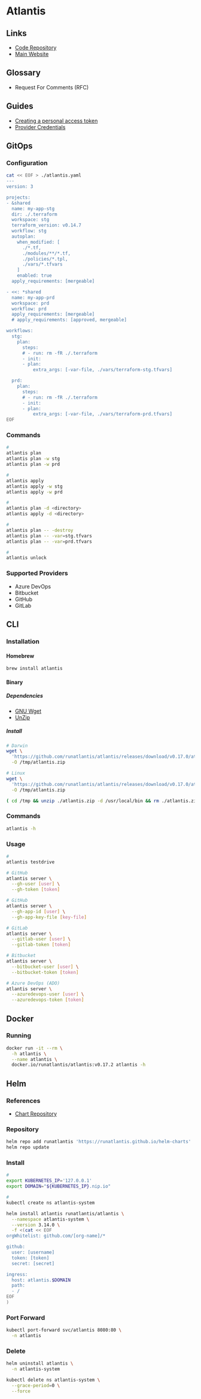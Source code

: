 # Atlantis

<!--
https://github.com/runatlantis/helm-charts

tfstate war

Terragrunt
-->

## Links

- [Code Repository](https://github.com/runatlantis/atlantis)
- [Main Website](https://runatlantis.io/)

## Glossary

- Request For Comments (RFC)

## Guides

- [Creating a personal access token](https://docs.github.com/en/github/authenticating-to-github/keeping-your-account-and-data-secure/creating-a-personal-access-token#creating-a-token)
- [Provider Credentials](https://www.runatlantis.io/docs/provider-credentials.html)

<!-- ##

- GitOps Automation for Terraform
- Pull Request Oriented
- Workflow Creation
- Plan/Apply Automation by Approval -->

<!-- ##

- Go Binary or Docker Image
- Multi-cloud
- Multi-providers
- Webhooks
- YAML Oriented
- Integration Hooks (Custom) -->

<!-- ##

- AWS
- GCP
- OCI
- New Relic -->

## GitOps

### Configuration

```sh
cat << EOF > ./atlantis.yaml
---
version: 3

projects:
- &shared
  name: my-app-stg
  dir: ./.terraform
  workspace: stg
  terraform_version: v0.14.7
  workflow: stg
  autoplan:
    when_modified: [
      ./*.tf,
      ./modules/**/*.tf,
      ./policies/*.tpl,
      ./vars/*.tfvars
    ]
    enabled: true
  apply_requirements: [mergeable]

- <<: *shared
  name: my-app-prd
  workspace: prd
  workflow: prd
  apply_requirements: [mergeable]
  # apply_requirements: [approved, mergeable]

workflows:
  stg:
    plan:
      steps:
      # - run: rm -fR ./.terraform
      - init:
      - plan:
          extra_args: [-var-file, ./vars/terraform-stg.tfvars]

  prd:
    plan:
      steps:
      # - run: rm -fR ./.terraform
      - init:
      - plan:
          extra_args: [-var-file, ./vars/terraform-prd.tfvars]
EOF
```

### Commands

```sh
#
atlantis plan
atlantis plan -w stg
atlantis plan -w prd

#
atlantis apply
atlantis apply -w stg
atlantis apply -w prd

#
atlantis plan -d <directory>
atlantis apply -d <directory>

#
atlantis plan -- -destroy
atlantis plan -- -var=stg.tfvars
atlantis plan -- -var=prd.tfvars

#
atlantis unlock
```

### Supported Providers

- Azure DevOps
- Bitbucket
- GitHub
- GitLab

<!-- ## Docker

###

https://github.com/msfidelis/atlantis-aws/tree/master/github

```sh
docker.io/runatlantis/atlantis:v0.17.0

EXPOSE 4141
``` -->

## CLI

### Installation

#### Homebrew

```sh
brew install atlantis
```

#### Binary

##### Dependencies

- [GNU Wget](/gnu-wget.md)
- [UnZip](/unzip.md)

##### Install

```sh
# Darwin
wget \
  'https://github.com/runatlantis/atlantis/releases/download/v0.17.0/atlantis_darwin_amd64.zip' \
  -O /tmp/atlantis.zip

# Linux
wget \
  'https://github.com/runatlantis/atlantis/releases/download/v0.17.0/atlantis_linux_amd64.zip' \
  -O /tmp/atlantis.zip

( cd /tmp && unzip ./atlantis.zip -d /usr/local/bin && rm ./atlantis.zip )
```

### Commands

```sh
atlantis -h
```

### Usage

```sh
#
atlantis testdrive

# GitHub
atlantis server \
  --gh-user [user] \
  --gh-token [token]

# GitHub
atlantis server \
  --gh-app-id [user] \
  --gh-app-key-file [key-file]

# GitLab
atlantis server \
  --gitlab-user [user] \
  --gitlab-token [token]

# Bitbucket
atlantis server \
  --bitbucket-user [user] \
  --bitbucket-token [token]

# Azure DevOps (ADO)
atlantis server \
  --azuredevops-user [user] \
  --azuredevops-token [token]
```

## Docker

### Running

```sh
docker run -it --rm \
  -h atlantis \
  --name atlantis \
  docker.io/runatlantis/atlantis:v0.17.2 atlantis -h
```

## Helm

### References

- [Chart Repository](https://github.com/runatlantis/helm-charts/tree/main/charts/atlantis)

### Repository

```sh
helm repo add runatlantis 'https://runatlantis.github.io/helm-charts'
helm repo update
```

### Install

```sh
#
export KUBERNETES_IP='127.0.0.1'
export DOMAIN="${KUBERNETES_IP}.nip.io"

#
kubectl create ns atlantis-system
```

```sh
helm install atlantis runatlantis/atlantis \
  --namespace atlantis-system \
  --version 3.14.0 \
  -f <(cat << EOF
orgWhitelist: github.com/[org-name]/*

github:
  user: [username]
  token: [token]
  secret: [secret]

ingress:
  host: atlantis.$DOMAIN
  path:
  - /
EOF
)
```

<!-- ### Status

```sh
kubectl rollout status deploy/atlantis \
  -n atlantis-system
```

### Logs

```sh
kubectl logs \
  -l 'app.kubernetes.io/name=atlantis' \
  -n atlantis-system \
  -f
``` -->

### Port Forward

```sh
kubectl port-forward svc/atlantis 8080:80 \
  -n atlantis
```

<!--
http://atlantis.${DOMAIN}/events
-->

<!--
#
kubectl get secret atlantis-tf-envs \
  -n atlantis-system \
  -o json | \
    jq '.data | map_values(@base64d)'

#
kubectl get secret google-credentials \
  -n atlantis-system \
  -o json | \
    jq '.data | map_values(@base64d)'
-->

### Delete

```sh
helm uninstall atlantis \
  -n atlantis-system

kubectl delete ns atlantis-system \
  --grace-period=0 \
  --force
```
